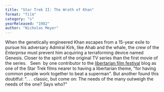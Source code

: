 ```yaml
---
title: "Star Trek II: The Wrath of Khan"
format: "film"
category: "s"
yearReleased: "1982"
author: "Nicholas Meyer"
---
```

When the genetically engineered Khan escapes from a  15-year exile to pursue his adversary Admiral Kirk, like Ahab and the whale, the  crew of the _Enterprise_ must prevent him acquiring a terraforming device  named Genesis. Closer to the spirit of the original TV series than the first  movie of the series.
 
Seen  by one contributor to the <a href="http://reason.com/blog/2004/03/05/the-libertarian-film-festival#comment"> libertarian film festival</a> blog as one of the Star Trek films nearer to  having a libertarian theme, "for having common people work together to beat a  superman". But another found this doubtful: ". . . classic, but come on: The  needs of the many outweigh the needs of the one? Says who?"
